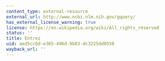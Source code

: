 ```yaml
---
content_type: external-resource
external_url: http://www.ncbi.nlm.nih.gov/gquery/
has_external_license_warning: true
license: https://en.wikipedia.org/wiki/All_rights_reserved
status: ''
title: Entrez
uid: aed5cc6d-e365-496d-9b83-dc3225dd0558
wayback_url: ''
---
```

